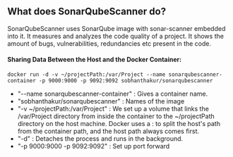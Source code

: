## What does SonarQubeScanner do?
SonarQubeScanner uses SonarQube image with sonar-scanner embedded into it. It measures and analyzes the code quality of a project. It shows the amount of bugs, vulnerabilities, redundancies etc present in the code. 

#### Sharing Data Between the Host and the Docker Container:

~~~
docker run -d -v ~/projectPath:/var/Project --name sonarqubescanner-container -p 9000:9000 -p 9092:9092 sobhanthakur/sonarqubescanner
~~~


* "--name sonarqubescanner-container" : Gives a container name.
* "sobhanthakur/sonarqubescanner" : Names of the image
* "-v ~/projectPath:/var/Project" :  We set up a volume that links the /var/Project directory from inside the container to the ~/projectPath directory on the host machine. Docker uses a : to split the host's path from the container path, and the host path always comes first.
* "-d" : Detaches the process and runs in the background.
* "-p 9000:9000 -p 9092:9092" : Set up port forward
	